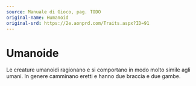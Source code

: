 ```yaml
---
source: Manuale di Gioco, pag. TODO
original-name: Humanoid
original-srd: https://2e.aonprd.com/Traits.aspx?ID=91
---
```


# Umanoide

Le creature umanoidi ragionano e si comportano in modo molto simile agli umani.
In genere camminano eretti e hanno due braccia e due gambe.
